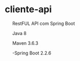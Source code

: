 # cliente-api
<ul>RestFUL API com Spring Boot </ul>
<ul>Java 8 </ul>
<ul>Maven 3.6.3 </ul>
<ul>-Spring Boot 2.2.6 </ul>